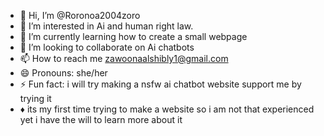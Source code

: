 - 👋 Hi, I’m @Roronoa2004zoro
- 👀 I’m interested in Ai and human right law.
- 🌱 I’m currently learning how to create a small webpage
- 💞️ I’m looking to collaborate on Ai chatbots
- 📫 How to reach me zawoonaalshibly1@gmail.com
- 😄 Pronouns: she/her
- ⚡ Fun fact: i will try making a nsfw ai chatbot website support me by trying it
- ♦️ its my first time trying to make a website so i am not that experienced yet i have the will to learn more about it
<!---
Roronoa2004zoro/Roronoa2004zoro is a ✨ special ✨ repository because its `README.md` (this file) appears on your GitHub profile.
You can click the Preview link to take a look at your changes.
--->
